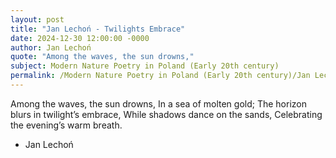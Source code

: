 ```yaml
---
layout: post
title: "Jan Lechoń - Twilights Embrace"
date: 2024-12-30 12:00:00 -0000
author: Jan Lechoń
quote: "Among the waves, the sun drowns,"
subject: Modern Nature Poetry in Poland (Early 20th century)
permalink: /Modern Nature Poetry in Poland (Early 20th century)/Jan Lechoń/Jan Lechoń - Twilights Embrace
---
```


Among the waves, the sun drowns,
In a sea of molten gold;
The horizon blurs in twilight’s embrace,
While shadows dance on the sands,
Celebrating the evening’s warm breath.

- Jan Lechoń
